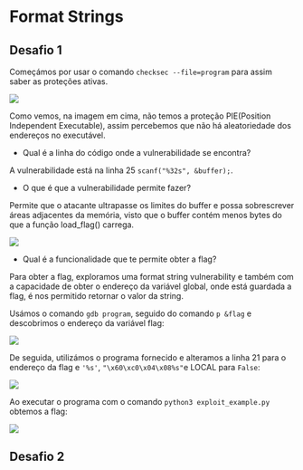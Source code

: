 # Format Strings 

## Desafio 1

Começámos por usar o comando `checksec --file=program` para assim saber as proteções ativas.

![](../pictures/CTF7_pic1.png)

Como vemos, na imagem em cima, não temos a proteção PIE(Position Independent Executable), assim percebemos que não há aleatoriedade dos endereços no executável.

- Qual é a linha do código onde a vulnerabilidade se encontra?

A vulnerabilidade está na linha 25 `scanf("%32s", &buffer);`.

- O que é que a vulnerabilidade permite fazer?

Permite que o atacante ultrapasse os limites do buffer e possa sobrescrever áreas adjacentes da memória, visto que o buffer contém menos bytes do que a função load_flag() carrega.

![](../pictures/CTF7_pic2.png)

- Qual é a funcionalidade que te permite obter a flag?

Para obter a flag, exploramos uma format string vulnerability e também com a capacidade de obter o endereço da variável global, onde está guardada a flag, é nos permitido retornar o valor da string.

Usámos o comando `gdb program`, seguido do comando `p &flag` e descobrimos o endereço da variável flag:

![](../pictures/CTF7_pic3.png)

De seguida, utilizámos o programa fornecido e alteramos a linha 21 para o endereço da flag e `'%s'`, `"\x60\xc0\x04\x08%s"`e LOCAL para `False`:

![](../pictures/CTF7_pic4.png)

Ao executar o programa com o comando `python3 exploit_example.py` obtemos a flag:

![](../pictures/CTF7_pic5.png)

## Desafio 2